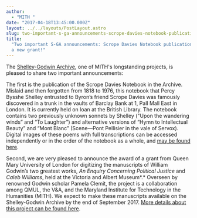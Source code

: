 ```yaml
---
author:
  - "MITH "
date: "2017-04-18T13:45:00.000Z"
layout: ../../layouts/PostLayout.astro
slug: two-important-s-ga-announcements-scrope-davies-notebook-publication-plus-new-grant
title:
  "Two important S-GA announcements: Scrope Davies Notebook publication, plus
  a new grant!"
---
```


The [Shelley-Godwin Archive](http://mith.umd.edu/research/shelley-godwin-archive/), one of MITH's longstanding projects, is pleased to share two important announcements:

The first is the publication of the Scrope Davies Notebook in the Archive. Mislaid and then forgotten from 1818 to 1976, this notebook that Percy Bysshe Shelley entrusted to Byron’s friend Scrope Davies was famously discovered in a trunk in the vaults of Barclay Bank at 1, Pall Mall East in London. It is currently held on loan at the British Library. The notebook contains two previously unknown sonnets by Shelley ("Upon the wandering winds” and “To Laughter”) and alternative versions of “Hymn to Intellectual Beauty” and “Mont Blanc” (Scene—Pont Pellisier in the vale of Servox). Digital images of these poems with full transcriptions can be accessed independently or in the order of the notebook as a whole, and [may be found here](http://shelleygodwinarchive.org/contents/bl_loan_ms_70_08/).

Second, we are very pleased to announce the award of a grant from Queen Mary University of London for digitizing the manuscripts of William Godwin’s two greatest works, _An Enquiry Concerning Political Justice_ and _Caleb Williams_, held at the Victoria and Albert Museum*.* Overseen by renowned Godwin scholar Pamela Clemit, the project is a collaboration among QMUL, the V&A, and the Maryland Institute for Technology in the Humanities (MITH). We expect to make these manuscripts available on the Shelley-Godwin Archive by the end of September 2017. [More details about this project can be found here](http://www.qmul.ac.uk/media/news/items/hss/194107.html).
